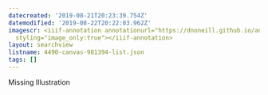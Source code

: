```yaml
---
datecreated: '2019-08-21T20:23:39.754Z'
datemodified: '2019-08-22T20:22:03.962Z'
imagescr: <iiif-annotation annotationurl="https://dnoneill.github.io/annotate/annotations/uexej6nxm3ziepgf05xj.json"
  styling="image_only:true"></iiif-annotation>
layout: searchview
listname: 4490-canvas-981394-list.json
tags: []
---
```

Missing Illustration